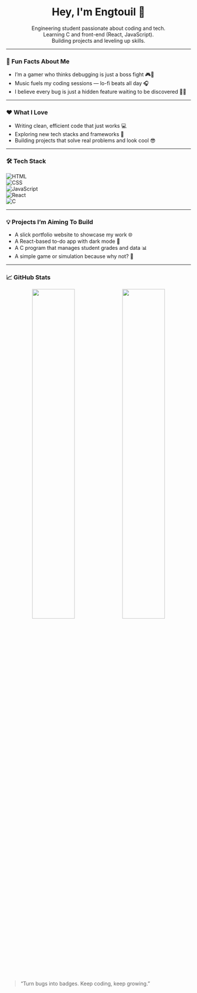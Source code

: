 <h1 align="center">Hey, I'm Engtouil 👋</h1>

<p align="center">
Engineering student passionate about coding and tech.<br/>
Learning C and front-end (React, JavaScript).<br/>
Building projects and leveling up skills.
</p>

---

### 🎉 Fun Facts About Me  
- I’m a gamer who thinks debugging is just a boss fight 🎮👾  
- Music fuels my coding sessions — lo-fi beats all day 🎧  
- I believe every bug is just a hidden feature waiting to be discovered 🐛✨

---

### ❤️ What I Love  
- Writing clean, efficient code that just works 💻  
- Exploring new tech stacks and frameworks 🚀  
- Building projects that solve real problems and look cool 😎  

---

### 🛠️ Tech Stack  
![HTML](https://img.shields.io/badge/-HTML-E34F26?logo=html5&logoColor=fff&style=flat)  
![CSS](https://img.shields.io/badge/-CSS-1572B6?logo=css3&logoColor=fff&style=flat)  
![JavaScript](https://img.shields.io/badge/-JavaScript-F7DF1E?logo=javascript&logoColor=000&style=flat)  
![React](https://img.shields.io/badge/-React-61DAFB?logo=react&logoColor=000&style=flat)  
![C](https://img.shields.io/badge/-C-A8B9CC?logo=c&logoColor=000&style=flat)

---

### 💡 Projects I’m Aiming To Build  
- A slick portfolio website to showcase my work 🌐  
- A React-based to-do app with dark mode 🌙  
- A C program that manages student grades and data 📊  
- A simple game or simulation because why not? 🎲

---

### 📈 GitHub Stats  
<p align="center">
  <img src="https://github-readme-stats.vercel.app/api?username=Engtouil&show_icons=true&theme=tokyonight" width="48%" />
  <img src="https://github-readme-streak-stats.herokuapp.com/?user=Engtouil&theme=tokyonight" width="48%" />
</p>


> “Turn bugs into badges. Keep coding, keep growing.”
